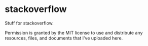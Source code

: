 # stackoverflow
Stuff for stackoverflow.

Permission is granted by the MIT license to use and distribute any resources, files, and documents that I've uploaded here.
